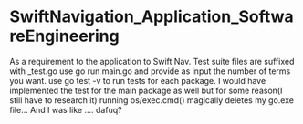 # SwiftNavigation_Application_SoftwareEngineering
As a requirement to the application to Swift Nav.
  Test suite files are suffixed with _test.go
use go run main.go and provide as input the number of terms you want.
use go test -v to run tests for each package.
I would have implemented the test for the main package as well but for some reason(I still have to research it) running os/exec.cmd() magically deletes my go.exe file...  And I was like .... dafuq?
